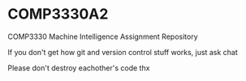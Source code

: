 # COMP3330A2
COMP3330 Machine Intelligence Assignment Repository

If you don't get how git and version control stuff works, just ask chat

Please don't destroy eachother's code thx

